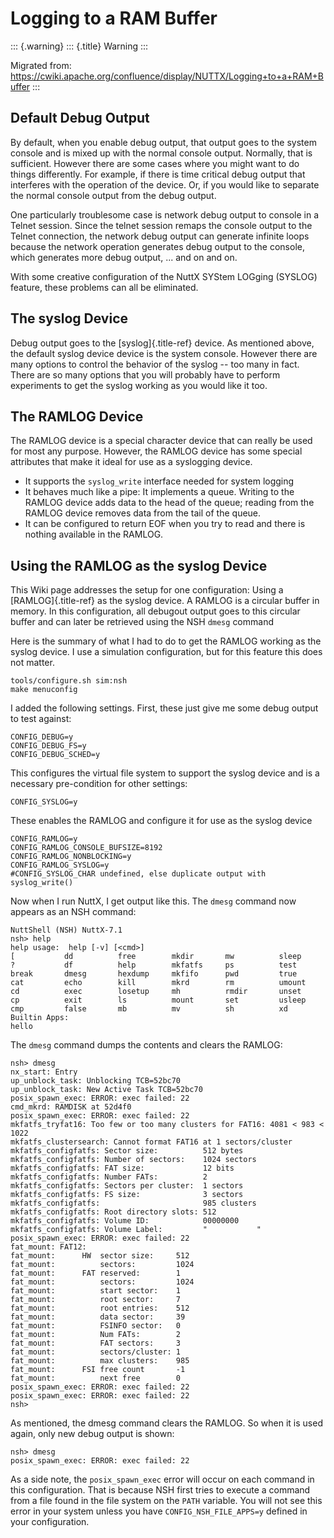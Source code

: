 Logging to a RAM Buffer
=======================

::: {.warning}
::: {.title}
Warning
:::

Migrated from:
<https://cwiki.apache.org/confluence/display/NUTTX/Logging+to+a+RAM+Buffer>
:::

Default Debug Output
--------------------

By default, when you enable debug output, that output goes to the system
console and is mixed up with the normal console output. Normally, that
is sufficient. However there are some cases where you might want to do
things differently. For example, if there is time critical debug output
that interferes with the operation of the device. Or, if you would like
to separate the normal console output from the debug output.

One particularly troublesome case is network debug output to console in
a Telnet session. Since the telnet session remaps the console output to
the Telnet connection, the network debug output can generate infinite
loops because the network operation generates debug output to the
console, which generates more debug output, \... and on and on.

With some creative configuration of the NuttX SYStem LOGging (SYSLOG)
feature, these problems can all be eliminated.

The syslog Device
-----------------

Debug output goes to the [syslog]{.title-ref} device. As mentioned
above, the default syslog device device is the system console. However
there are many options to control the behavior of the syslog -- too many
in fact. There are so many options that you will probably have to
perform experiments to get the syslog working as you would like it too.

The RAMLOG Device
-----------------

The RAMLOG device is a special character device that can really be used
for most any purpose. However, the RAMLOG device has some special
attributes that make it ideal for use as a syslogging device.

-   It supports the `syslog_write` interface needed for system logging
-   It behaves much like a pipe: It implements a queue. Writing to the
    RAMLOG device adds data to the head of the queue; reading from the
    RAMLOG device removes data from the tail of the queue.
-   It can be configured to return EOF when you try to read and there is
    nothing available in the RAMLOG.

Using the RAMLOG as the syslog Device
-------------------------------------

This Wiki page addresses the setup for one configuration: Using a
[RAMLOG]{.title-ref} as the syslog device. A RAMLOG is a circular buffer
in memory. In this configuration, all debugout output goes to this
circular buffer and can later be retrieved using the NSH `dmesg` command

Here is the summary of what I had to do to get the RAMLOG working as the
syslog device. I use a simulation configuration, but for this feature
this does not matter.

``` {.bash}
tools/configure.sh sim:nsh
make menuconfig
```

I added the following settings. First, these just give me some debug
output to test against:

``` {.c}
CONFIG_DEBUG=y
CONFIG_DEBUG_FS=y
CONFIG_DEBUG_SCHED=y
```

This configures the virtual file system to support the syslog device and
is a necessary pre-condition for other settings:

``` {.c}
CONFIG_SYSLOG=y
```

These enables the RAMLOG and configure it for use as the syslog device

``` {.c}
CONFIG_RAMLOG=y
CONFIG_RAMLOG_CONSOLE_BUFSIZE=8192
CONFIG_RAMLOG_NONBLOCKING=y
CONFIG_RAMLOG_SYSLOG=y
#CONFIG_SYSLOG_CHAR undefined, else duplicate output with syslog_write()
```

Now when I run NuttX, I get output like this. The `dmesg` command now
appears as an NSH command:

``` {.bash}
NuttShell (NSH) NuttX-7.1
nsh> help
help usage:  help [-v] [<cmd>]
[           dd          free        mkdir       mw          sleep      
?           df          help        mkfatfs     ps          test       
break       dmesg       hexdump     mkfifo      pwd         true       
cat         echo        kill        mkrd        rm          umount     
cd          exec        losetup     mh          rmdir       unset      
cp          exit        ls          mount       set         usleep     
cmp         false       mb          mv          sh          xd     
Builtin Apps:
hello
```

The `dmesg` command dumps the contents and clears the RAMLOG:

``` {.bash}
nsh> dmesg
nx_start: Entry
up_unblock_task: Unblocking TCB=52bc70
up_unblock_task: New Active Task TCB=52bc70
posix_spawn_exec: ERROR: exec failed: 22
cmd_mkrd: RAMDISK at 52d4f0
posix_spawn_exec: ERROR: exec failed: 22
mkfatfs_tryfat16: Too few or too many clusters for FAT16: 4081 < 983 < 1022
mkfatfs_clustersearch: Cannot format FAT16 at 1 sectors/cluster
mkfatfs_configfatfs: Sector size:          512 bytes
mkfatfs_configfatfs: Number of sectors:    1024 sectors
mkfatfs_configfatfs: FAT size:             12 bits
mkfatfs_configfatfs: Number FATs:          2
mkfatfs_configfatfs: Sectors per cluster:  1 sectors
mkfatfs_configfatfs: FS size:              3 sectors
mkfatfs_configfatfs:                       985 clusters
mkfatfs_configfatfs: Root directory slots: 512
mkfatfs_configfatfs: Volume ID:            00000000
mkfatfs_configfatfs: Volume Label:         "           "
posix_spawn_exec: ERROR: exec failed: 22
fat_mount: FAT12:
fat_mount:      HW  sector size:     512
fat_mount:          sectors:         1024
fat_mount:      FAT reserved:        1
fat_mount:          sectors:         1024
fat_mount:          start sector:    1
fat_mount:          root sector:     7
fat_mount:          root entries:    512
fat_mount:          data sector:     39
fat_mount:          FSINFO sector:   0
fat_mount:          Num FATs:        2
fat_mount:          FAT sectors:     3
fat_mount:          sectors/cluster: 1
fat_mount:          max clusters:    985
fat_mount:      FSI free count       -1
fat_mount:          next free        0
posix_spawn_exec: ERROR: exec failed: 22
posix_spawn_exec: ERROR: exec failed: 22
nsh> 
```

As mentioned, the dmesg command clears the RAMLOG. So when it is used
again, only new debug output is shown:

``` {.bash}
nsh> dmesg
posix_spawn_exec: ERROR: exec failed: 22
```

As a side note, the `posix_spawn_exec` error will occur on each command
in this configuration. That is because NSH first tries to execute a
command from a file found in the file system on the `PATH` variable. You
will not see this error in your system unless you have
`CONFIG_NSH_FILE_APPS=y` defined in your configuration.
